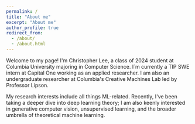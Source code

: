 ```yaml
---
permalink: /
title: "About me"
excerpt: "About me"
author_profile: true
redirect_from: 
  - /about/
  - /about.html
---
```


Welcome to my page! I'm Christopher Lee, a class of 2024 student at Columbia University majoring in Computer Science. I`m currently a TIP SWE intern at Capital One working as an applied researcher. I am also an undergraduate researcher at Columbia's Creative Machines Lab led by Professor Lipson.

My research interests include all things ML-related. Recently, I've been taking a deeper dive into deep learning theory; I am also keenly interested in generative computer vision, unsupervised learning, and the broader umbrella of theoretical machine learning.

